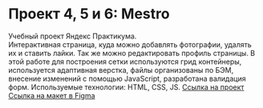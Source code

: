 # Проект 4, 5 и 6: Mestro 
Учебный проект Яндекс Практикума.  
 Интерактивная страница, куда можно добавлять фотографии, удалять их и ставить лайки. Так же можно редактировать профиль страницы. 
 В этой работе для построения сетки используются грид контейнеры, используется адаптивная верстка, файлы организованы по БЭМ, внесение изменений с помощью JavaScript, разработана валидация форм. 
 Используемые технологии: HTML, CSS, JS. 
 [Ссылка на проект](https://sandhani1704.github.io/mesto/.) 
 [Ссылка на макет в Figma](https://www.figma.com/file/StZjf8HnoeLdiXS7dYrLAh/JavaScript.-Sprint-4)